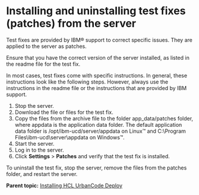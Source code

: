 # Installing and uninstalling test fixes \(patches\) from the server

Test fixes are provided by IBM® support to correct specific issues. They are applied to the server as patches.

Ensure that you have the correct version of the server installed, as listed in the readme file for the test fix.

In most cases, test fixes come with specific instructions. In general, these instructions look like the following steps. However, always use the instructions in the readme file or the instructions that are provided by IBM support.

1.   Stop the server. 
2.   Download the file or files for the test fix. 
3.   Copy the files from the archive file to the folder app\_data/patches folder, where appdata is the application data folder. The default application data folder is /opt/ibm-ucd/server/appdata on Linux™ and C:\\Program Files\\ibm-ucd\\server\\appdata on Windows™. 
4.   Start the server. 
5.   Log in to the server. 
6.   Click **Settings** \> **Patches** and verify that the test fix is installed. 

To uninstall the test fix, stop the server, remove the files from the patches folder, and restart the server.

**Parent topic:** [Installing HCL UrbanCode Deploy](../../com.ibm.udeploy.install.doc/topics/install_ch.md)

